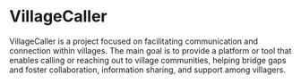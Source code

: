 # VillageCaller

VillageCaller is a project focused on facilitating communication and connection within villages. The main goal is to provide a platform or tool that enables calling or reaching out to village communities, helping bridge gaps and foster collaboration, information sharing, and support among villagers.




